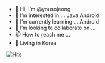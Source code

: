 - 👋 Hi, I’m @yousojeong
- 👀 I’m interested in ... Java Android
- 🌱 I’m currently learning ... Android
- 💞️ I’m looking to collaborate on ...
- 📫 How to reach me ... 
- 🚀 Living in Korea

<!---
yousojeong/yousojeong is a ✨ special ✨ repository because its `README.md` (this file) appears on your GitHub profile.
You can click the Preview link to take a look at your changes.
--->
[![Hits](https://hits.seeyoufarm.com/api/count/incr/badge.svg?url=https%3A%2F%2Fgithub.com%2Fyousojeong%2Fyousojeong&count_bg=%2304052F&title_bg=%23686868&icon=&icon_color=%23E7E7E7&title=hits&edge_flat=false)](https://hits.seeyoufarm.com)
